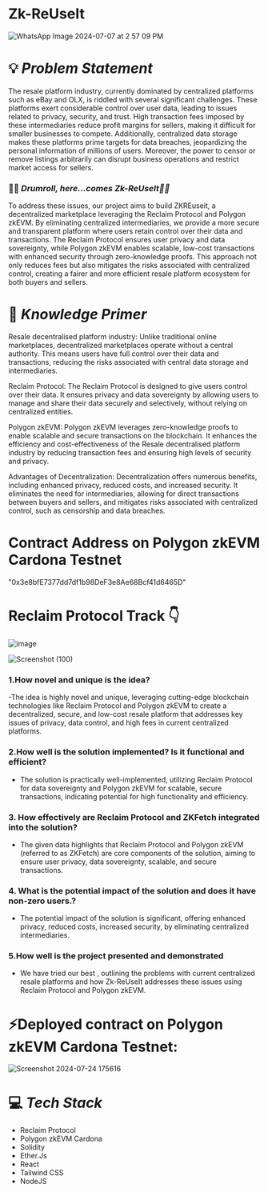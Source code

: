 # Zk-ReUseIt
![WhatsApp Image 2024-07-07 at 2 57 09 PM](https://github.com/user-attachments/assets/ce5d67ee-7d5a-4b23-8341-3ab39dbd0263)



# 💡 *Problem Statement*

The resale platform industry, currently dominated by centralized platforms such as eBay and OLX, is riddled with several significant challenges. These platforms exert considerable control over user data, leading to issues related to privacy, security, and trust. High transaction fees imposed by these intermediaries reduce profit margins for sellers, making it difficult for smaller businesses to compete. Additionally, centralized data storage makes these platforms prime targets for data breaches, jeopardizing the personal information of millions of users. Moreover, the power to censor or remove listings arbitrarily can disrupt business operations and restrict market access for sellers.

### 🥁🥁 *Drumroll, here...comes Zk-ReUseIt🤝🤝*
To address these issues, our project aims to build ZKREuseit, a decentralized marketplace leveraging the Reclaim Protocol and Polygon zkEVM. By eliminating centralized intermediaries, we provide a more secure and transparent platform where users retain control over their data and transactions. The Reclaim Protocol ensures user privacy and data sovereignty, while Polygon zkEVM enables scalable, low-cost transactions with enhanced security through zero-knowledge proofs. This approach not only reduces fees but also mitigates the risks associated with centralized control, creating a fairer and more efficient resale platform ecosystem for both buyers and sellers.


# 🧠 *Knowledge Primer*

 Resale decentralised platform industry: Unlike traditional online marketplaces, decentralized marketplaces operate without a central authority. This means users have full control over their data and transactions, reducing the risks associated with central data storage and intermediaries.

Reclaim Protocol: The Reclaim Protocol is designed to give users control over their data. It ensures privacy and data sovereignty by allowing users to manage and share their data securely and selectively, without relying on centralized entities.

Polygon zkEVM: Polygon zkEVM leverages zero-knowledge proofs to enable scalable and secure transactions on the blockchain. It enhances the efficiency and cost-effectiveness of the Resale decentralised platform industry by reducing transaction fees and ensuring high levels of security and privacy.

Advantages of Decentralization: Decentralization offers numerous benefits, including enhanced privacy, reduced costs, and increased security. It eliminates the need for intermediaries, allowing for direct transactions between buyers and sellers, and mitigates risks associated with centralized control, such as censorship and data breaches.

# Contract Address on Polygon zkEVM Cardona Testnet
"0x3e8bfE7377dd7df1b98DeF3e8Ae68Bcf41d6465D"


# Reclaim Protocol Track 👇
![image](https://github.com/user-attachments/assets/8be819be-70c6-4ec1-b59b-6744d159d4c7)

![Screenshot (100)](https://github.com/user-attachments/assets/b8c72f6a-bba2-4ebc-a98a-876bd63391c7)


### 1.How novel and unique is the idea?
-The idea is highly novel and unique, leveraging cutting-edge blockchain technologies like Reclaim Protocol and Polygon zkEVM to create a decentralized, secure, and low-cost resale platform that addresses key issues of privacy, data control, and high fees in current centralized platforms.
### 2.How well is the solution implemented? Is it functional and efficient?
- The solution is practically well-implemented, utilizing Reclaim Protocol for data sovereignty and Polygon zkEVM for scalable, secure transactions, indicating potential for high functionality and efficiency.
### 3. How effectively are Reclaim Protocol and ZKFetch integrated into the solution?
- The given data highlights that Reclaim Protocol and Polygon zkEVM (referred to as ZKFetch) are core components of the solution, aiming to ensure user privacy, data sovereignty, scalable, and secure transactions.
### 4. What is the potential impact of the solution and does it have non-zero users.?
- The potential impact of the solution is significant, offering enhanced privacy, reduced costs, increased security, by eliminating centralized intermediaries.
### 5.How well is the project presented and demonstrated
- We have tried our best , outlining the problems with current centralized resale platforms and how Zk-ReUseIt addresses these issues using Reclaim Protocol and Polygon zkEVM.


# ⚡Deployed contract on Polygon zkEVM Cardona Testnet:

![Screenshot 2024-07-24 175616](https://github.com/user-attachments/assets/6d029ec4-e13e-4bac-b9f8-84b6dba32b2f)

# 💻 *Tech Stack*

- Reclaim Protocol
- Polygon zkEVM Cardona 
- Solidity
- Ether.Js
- React
- Tailwind CSS
- NodeJS


